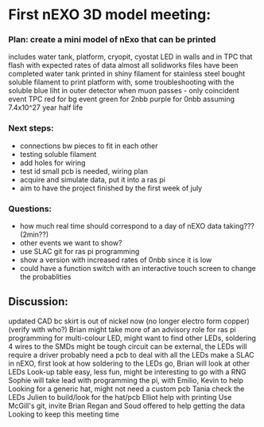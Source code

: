 # First nEXO 3D model meeting:

### Plan: create a mini model of nExo that can be printed
includes water tank, platform, cryopit, cyostat
LED in walls and in TPC that flash with expected rates of data
almost all solidworks files have been completed
water tank printed in shiny filament for stainless steel
bought soluble filament to print platform with, some troubleshooting with the soluble
blue liht in outer detector when muon passes - only coincident event
TPC red for bg event
green for 2nbb
purple for 0nbb assuming 7.4x10^27 year half life

### Next steps:
- connections bw pieces to fit in each other
- testing soluble filament
- add holes for wiring
- test id small pcb is needed, wiring plan
- acquire and simulate data, put it into a ras pi
- aim to have the project finished by the first week of july

### Questions:
- how much real time should correspond to a day of nEXO data taking??? (2min??)
- other events we want to show?
- use SLAC git for ras pi programming
- show a version with increased rates of 0nbb since it is low
- could have a function switch with an interactive touch screen to change the probablities

## Discussion:
updated CAD bc skirt is out of nickel now (no longer electro form copper) (verify with who?)
Brian might take more of an advisory role for ras pi programming
for multi-colour LED, might want to find other LEDs, soldering 4 wires to the SMDs might be tough
circuit can be external, the LEDs will require a driver
probably need a pcb to deal with all the LEDs
make a SLAC in nEXO,
first look at how soldering to the LEDs go, Brian will look at other LEDs
Look-up table easy, less fun, might be interesting to go with a RNG
Sophie will take lead with programming the pi, with Emilio, Kevin to help
Looking for a generic hat, might not need a custom pcb
Tania check the LEDs
Julien to build/look for the hat/pcb
Elliot help with printing
Use McGill's git, invite Brian
Regan and Soud offered to help getting the data
Looking to keep this meeting time
